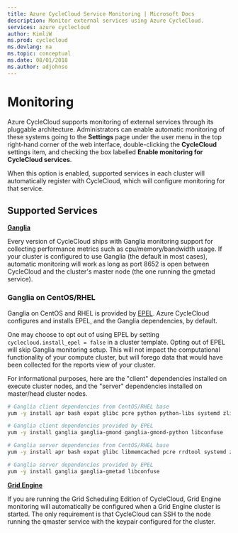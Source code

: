 ```yaml
---
title: Azure CycleCloud Service Monitoring | Microsoft Docs
description: Monitor external services using Azure CycleCloud.
services: azure cyclecloud
author: KimliW
ms.prod: cyclecloud
ms.devlang: na
ms.topic: conceptual
ms.date: 08/01/2018
ms.author: adjohnso
---
```


# Monitoring

Azure CycleCloud supports monitoring of external services through its pluggable
architecture. Administrators can enable automatic monitoring
of these systems going to the **Settings** page under the user menu in the top
right-hand corner of the web interface, double-clicking the **CycleCloud**
settings item, and checking the box labelled **Enable monitoring for CycleCloud
services**.

When this option is enabled, supported services in each cluster will
automatically register with CycleCloud, which will configure monitoring for that
service.

## Supported Services

**[Ganglia](http://ganglia.sourceforge.net/)**

Every version of CycleCloud ships with Ganglia monitoring support for collecting
performance metrics such as cpu/memory/bandwidth usage. If your cluster is
configured to use Ganglia (the default in most cases), automatic monitoring
will work as long as port 8652 is open between CycleCloud and the cluster's
master node (the one running the gmetad service).

### Ganglia on CentOS/RHEL

Ganglia on CentOS and RHEL is provided by [EPEL](https://fedoraproject.org/wiki/EPEL).
Azure CycleCloud configures and installs EPEL, and the Ganglia dependencies, by default.

One may choose to opt out of using EPEL by setting `cyclecloud.install_epel = false` in a cluster
template. Opting out of EPEL will skip Ganglia monitoring setup. This will not impact the computational
functionality of your compute cluster, but will forego data that would have been collected for the reports
view of your cluster.

For informational purposes, here are the "client" dependencies installed on execute cluster nodes,
and the "server" dependencies installed on master/head cluster nodes.

```bash
# Ganglia client dependencies from CentOS/RHEL base
yum -y install apr bash expat glibc pcre python python-libs systemd zlib

# Ganglia client dependencies provided by EPEL
yum -y install ganglia ganglia-gmond ganglia-gmond-python libconfuse

# Ganglia server dependencies from CentOS/RHEL base
yum -y install apr bash expat glibc libmemcached pcre rrdtool systemd zlib

# Ganglia server dependencies provided by EPEL
yum -y install ganglia ganglia-gmetad libconfuse
```

**[Grid Engine](http://gridscheduler.sourceforge.net/)**

If you are running the Grid Scheduling Edition of CycleCloud, Grid Engine
monitoring will automatically be configured when a Grid Engine cluster is
started. The only requirement is that CycleCloud can SSH to the node running the
qmaster service with the keypair configured for the cluster.
